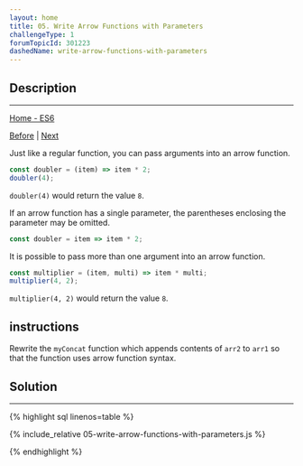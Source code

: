 ```yaml
---
layout: home 
title: 05. Write Arrow Functions with Parameters
challengeType: 1
forumTopicId: 301223
dashedName: write-arrow-functions-with-parameters
---
```


<div class="row">
<div class="columnStmt" markdown="1">

## Description
------

[Home - ES6](../es6/README.md)

[Before](./04-use-arrow-functions-to-write-concise-anonymous-functions.md)  | [Next](./06-set-default-parameters-for-your-functions.md)

Just like a regular function, you can pass arguments into an arrow function.

```js
const doubler = (item) => item * 2;
doubler(4);
```

`doubler(4)` would return the value `8`.

If an arrow function has a single parameter, the parentheses enclosing the parameter may be omitted.

```js
const doubler = item => item * 2;
```

It is possible to pass more than one argument into an arrow function.

```js
const multiplier = (item, multi) => item * multi;
multiplier(4, 2);
```

`multiplier(4, 2)` would return the value `8`.

##  instructions 

Rewrite the `myConcat` function which appends contents of `arr2` to `arr1` so that the function uses arrow function syntax.

</div>
<div class="columnSol" markdown="1">

## Solution
------

{% highlight sql linenos=table %}

{% include_relative 05-write-arrow-functions-with-parameters.js %}

{% endhighlight %}

</div>
</div>

